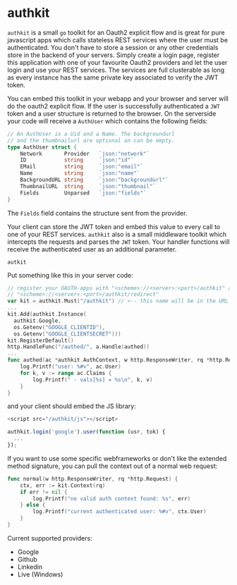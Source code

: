 # authkit

`authkit` is a small `go` toolkit for an Oauth2 explicit flow and
is great for pure javascript apps which calls stateless REST services 
where the user must be authenticated. You don't have to store a session or
any other credentials store in the backend of your servers. Simply create
a login page, register this application with one of your favourite Oauth2 
providers and let the user login and use your REST services. The services
are full clusterable as long as every instance has the same private key
associated to verify the JWT token.

You can embed this toolkit in your webapp and your browser and server will 
do the oauth2 explicit flow. If the user is successfully authenticated a `JWT` 
token and a user structure is returned to the browser. On the serverside your
code will receive a `AuthUser` which contains the following fields:
```go
// An AuthUser is a Uid and a Name. The backgroundurl
// and the thumbnailurl are optional an can be empty.
type AuthUser struct {
	Network       Provider   `json:"network"`
	ID            string     `json:"id"`
	EMail         string     `json:"email"`
	Name          string     `json:"name"`
	BackgroundURL string     `json:"backgroundurl"`
	ThumbnailURL  string     `json:"thumbnail"`
	Fields        Unparsed   `json:"fields"`
}
```
The `Fields` field contains the structure sent from the provider.

Your client can store the JWT token and embed this value to every call
to one of your REST services. `authkit` also is a small middleware toolkit 
which intercepts the requests and parses the `JWT` token. Your handler 
functions will receive the authenticated user as an additional parameter.

`autkit` 

Put something like this in your server code:

```go
// register your OAUTH-apps with "<scheme>://<server>:<port>/authkit" and
// "<scheme>://<server>:<port>/authkit/redirect"
var kit = authkit.Must("/authkit") // <-- this name will be in the URL
...
kit.Add(authkit.Instance(
  authkit.Google, 
  os.Getenv("GOOGLE_CLIENTID"), 
  os.Getenv("GOOGLE_CLIENTSECRET")))
kit.RegisterDefault()
http.HandleFunc("/authed/", a.Handle(authed))
...
func authed(ac *authkit.AuthContext, w http.ResponseWriter, rq *http.Request) {
	log.Printf("user: %#v", ac.User)
	for k, v := range ac.Claims {
		log.Printf(" - vals[%s] = %s\n", k, v)
	}
}
```
and your client should embed the JS library:
```javascript
<script src="/authkit/js"></script>

authkit.login('google').user(function (usr, tok) {
  ...
});
```

If you want to use some specific webframeworks or don't like the extended
method signature, you can pull the context out of a normal web request:
```go
func normal(w http.ResponseWriter, rq *http.Request) {
	ctx, err := kit.Context(rq)
	if err != nil {
		log.Printf("no valid auth context found: %s", err)
	} else {
		log.Printf("current authenticated user: %#v", ctx.User)
	}
}
```

Current supported providers:

  - Google
  - Github
  - Linkedin
  - Live (Windows)
